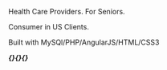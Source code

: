 Health Care Providers. For Seniors.

Consumer in US Clients.


Built with MySQl/PHP/AngularJS/HTML/CSS3


***{}{}{}***